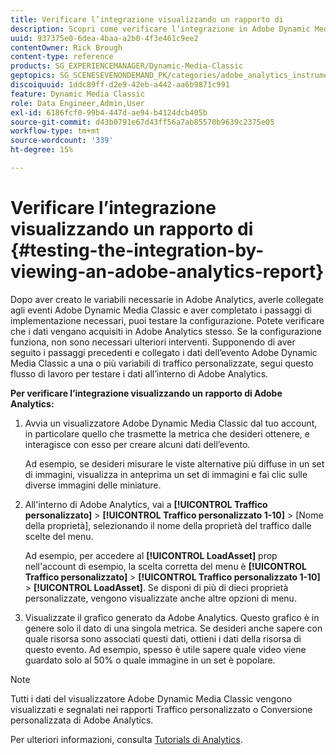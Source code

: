 ```yaml
---
title: Verificare l’integrazione visualizzando un rapporto di
description: Scopri come verificare l’integrazione in Adobe Dynamic Media Classic visualizzando un rapporto di Adobe Analytics.
uuid: 937375e0-6dea-4baa-a2b0-4f3e461c9ee2
contentOwner: Rick Brough
content-type: reference
products: SG_EXPERIENCEMANAGER/Dynamic-Media-Classic
geptopics: SG_SCENESEVENONDEMAND_PK/categories/adobe_analytics_instrumentation_kit
discoiquuid: 1ddc89ff-d2e9-42eb-a442-aa6b9871c991
feature: Dynamic Media Classic
role: Data Engineer,Admin,User
exl-id: 6186fcf0-99b4-447d-ae94-b4124dcb405b
source-git-commit: d43b0791e67d43ff56a7ab85570b9639c2375e05
workflow-type: tm+mt
source-wordcount: '339'
ht-degree: 15%

---
```


# Verificare l’integrazione visualizzando un rapporto di {#testing-the-integration-by-viewing-an-adobe-analytics-report}

Dopo aver creato le variabili necessarie in Adobe Analytics, averle collegate agli eventi Adobe Dynamic Media Classic e aver completato i passaggi di implementazione necessari, puoi testare la configurazione. Potete verificare che i dati vengano acquisiti in Adobe Analytics stesso. Se la configurazione funziona, non sono necessari ulteriori interventi. Supponendo di aver seguito i passaggi precedenti e collegato i dati dell’evento Adobe Dynamic Media Classic a una o più variabili di traffico personalizzate, segui questo flusso di lavoro per testare i dati all’interno di Adobe Analytics.

**Per verificare l’integrazione visualizzando un rapporto di Adobe Analytics:**

1. Avvia un visualizzatore Adobe Dynamic Media Classic dal tuo account, in particolare quello che trasmette la metrica che desideri ottenere, e interagisce con esso per creare alcuni dati dell’evento.

   Ad esempio, se desideri misurare le viste alternative più diffuse in un set di immagini, visualizza in anteprima un set di immagini e fai clic sulle diverse immagini delle miniature.

1. All&#39;interno di Adobe Analytics, vai a **[!UICONTROL Traffico personalizzato]** > **[!UICONTROL Traffico personalizzato 1-10]** > [Nome della proprietà], selezionando il nome della proprietà del traffico dalle scelte del menu.

   Ad esempio, per accedere al **[!UICONTROL LoadAsset]** prop nell&#39;account di esempio, la scelta corretta del menu è **[!UICONTROL Traffico personalizzato]** > **[!UICONTROL Traffico personalizzato 1-10]** > **[!UICONTROL LoadAsset]**. Se disponi di più di dieci proprietà personalizzate, vengono visualizzate anche altre opzioni di menu.

1. Visualizzate il grafico generato da Adobe Analytics. Questo grafico è in genere solo il dato di una singola metrica. Se desideri anche sapere con quale risorsa sono associati questi dati, ottieni i dati della risorsa di questo evento. Ad esempio, spesso è utile sapere quale video viene guardato solo al 50% o quale immagine in un set è popolare.

>[!NOTE]
>
>Tutti i dati del visualizzatore Adobe Dynamic Media Classic vengono visualizzati e segnalati nei rapporti Traffico personalizzato o Conversione personalizzata di Adobe Analytics.

Per ulteriori informazioni, consulta [Tutorials di Analytics](https://experienceleague.adobe.com/docs/analytics-learn/tutorials/overview.html).